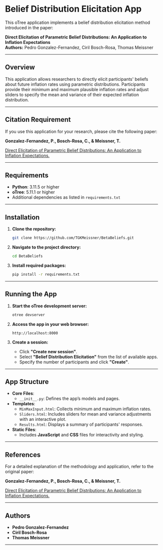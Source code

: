 # **Belief Distribution Elicitation App**

This oTree application implements a belief distribution elicitation method introduced in the paper:

**Direct Elicitation of Parametric Belief Distributions: An Application to Inflation Expectations**  
**Authors:** Pedro Gonzalez-Fernandez, Ciril Bosch-Rosa, Thomas Meissner  

---

## **Overview**

This application allows researchers to directly elicit participants' beliefs about future inflation rates using parametric distributions. Participants provide their minimum and maximum plausible inflation rates and adjust sliders to specify the mean and variance of their expected inflation distribution.

---

## **Citation Requirement**

If you use this application for your research, please cite the following paper:

**Gonzalez-Fernandez, P., Bosch-Rosa, C., & Meissner, T.**  

[Direct Elicitation of Parametric Belief Distributions: An Application to Inflation Expectations.](https://opus4.kobv.de/opus4-hsog/frontdoor/deliver/index/docId/5604/file/BSoE_DP_0048.pdf)

---

## **Requirements**

- **Python**: 3.11.5 or higher  
- **oTree**: 5.11.1 or higher  
- Additional dependencies as listed in `requirements.txt`  

---

## **Installation**

1. **Clone the repository:**

   ```bash
   git clone https://github.com/TGKMeissner/BetaBeliefs.git
   ```

2. **Navigate to the project directory:**

   ```bash
   cd BetaBeliefs
   ```

3. **Install required packages:**

   ```bash
   pip install -r requirements.txt
   ```

---

## **Running the App**

1. **Start the oTree development server:**

   ```bash
   otree devserver
   ```

2. **Access the app in your web browser:**

   ```
   http://localhost:8000
   ```

3. **Create a session:**

   - Click **"Create new session"**.
   - Select **"Belief Distribution Elicitation"** from the list of available apps.
   - Specify the number of participants and click **"Create"**.

---

## **App Structure**

- **Core Files**:
  - `__init__.py`: Defines the app’s models and pages.
- **Templates**:
  - `MinMaxInput.html`: Collects minimum and maximum inflation rates.
  - `Sliders.html`: Includes sliders for mean and variance adjustments with an interactive plot.
  - `Results.html`: Displays a summary of participants' responses.
- **Static Files**:
  - Includes **JavaScript** and **CSS** files for interactivity and styling.

---

## **References**

For a detailed explanation of the methodology and application, refer to the original paper:

**Gonzalez-Fernandez, P., Bosch-Rosa, C., & Meissner, T.**  

[Direct Elicitation of Parametric Belief Distributions: An Application to Inflation Expectations.](https://opus4.kobv.de/opus4-hsog/frontdoor/deliver/index/docId/5604/file/BSoE_DP_0048.pdf)

---

## **Authors**

- **Pedro Gonzalez-Fernandez**  
- **Ciril Bosch-Rosa**  
- **Thomas Meissner**

---
